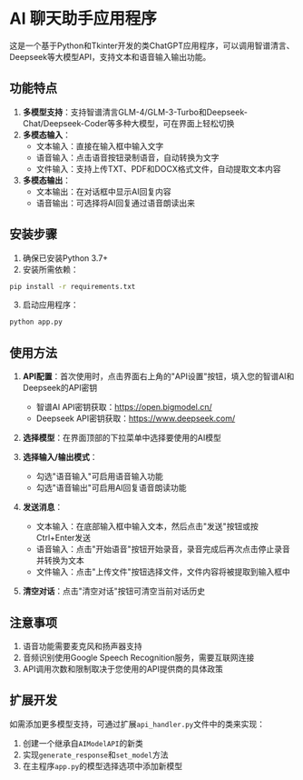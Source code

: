 # AI 聊天助手应用程序

这是一个基于Python和Tkinter开发的类ChatGPT应用程序，可以调用智谱清言、Deepseek等大模型API，支持文本和语音输入输出功能。

## 功能特点

1. **多模型支持**：支持智谱清言GLM-4/GLM-3-Turbo和Deepseek-Chat/Deepseek-Coder等多种大模型，可在界面上轻松切换
2. **多模态输入**：
   - 文本输入：直接在输入框中输入文字
   - 语音输入：点击语音按钮录制语音，自动转换为文字
   - 文件输入：支持上传TXT、PDF和DOCX格式文件，自动提取文本内容
3. **多模态输出**：
   - 文本输出：在对话框中显示AI回复内容
   - 语音输出：可选择将AI回复通过语音朗读出来

## 安装步骤

1. 确保已安装Python 3.7+
2. 安装所需依赖：

```bash
pip install -r requirements.txt
```

3. 启动应用程序：

```bash
python app.py
```

## 使用方法

1. **API配置**：首次使用时，点击界面右上角的"API设置"按钮，填入您的智谱AI和Deepseek的API密钥
   - 智谱AI API密钥获取：https://open.bigmodel.cn/
   - Deepseek API密钥获取：https://www.deepseek.com/

2. **选择模型**：在界面顶部的下拉菜单中选择要使用的AI模型

3. **选择输入/输出模式**：
   - 勾选"语音输入"可启用语音输入功能
   - 勾选"语音输出"可启用AI回复语音朗读功能

4. **发送消息**：
   - 文本输入：在底部输入框中输入文本，然后点击"发送"按钮或按Ctrl+Enter发送
   - 语音输入：点击"开始语音"按钮开始录音，录音完成后再次点击停止录音并转换为文本
   - 文件输入：点击"上传文件"按钮选择文件，文件内容将被提取到输入框中

5. **清空对话**：点击"清空对话"按钮可清空当前对话历史

## 注意事项

1. 语音功能需要麦克风和扬声器支持
2. 音频识别使用Google Speech Recognition服务，需要互联网连接
3. API调用次数和限制取决于您使用的API提供商的具体政策

## 扩展开发

如需添加更多模型支持，可通过扩展`api_handler.py`文件中的类来实现：

1. 创建一个继承自`AIModelAPI`的新类
2. 实现`generate_response`和`set_model`方法
3. 在主程序`app.py`的模型选择选项中添加新模型